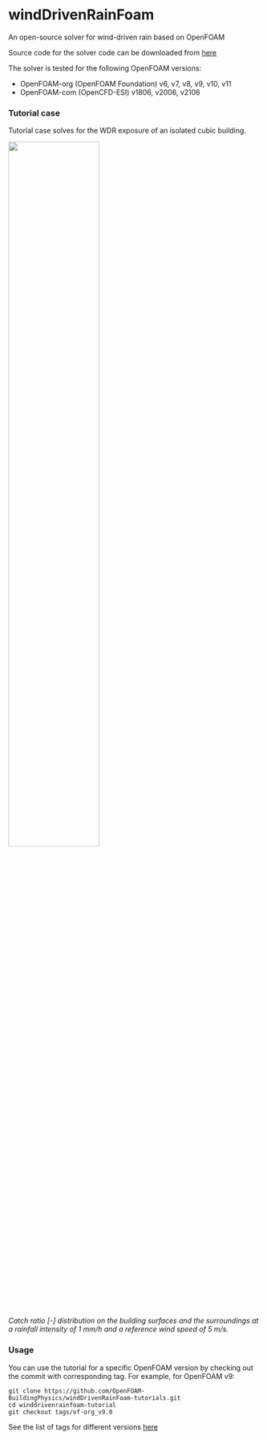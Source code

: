 # windDrivenRainFoam

An open-source solver for wind-driven rain based on OpenFOAM

Source code for the solver code can be downloaded from [here](https://github.com/OpenFOAM-BuildingPhysics/windDrivenRainFoam)

The solver is tested for the following OpenFOAM versions:

* OpenFOAM-org (OpenFOAM Foundation) v6, v7, v8, v9, v10, v11
* OpenFOAM-com (OpenCFD-ESI) v1806, v2006, v2106

### Tutorial case

Tutorial case solves for the WDR exposure of an isolated cubic building.

<img src="https://gitlab.ethz.ch/openfoam-cbp/solvers/winddrivenrainfoam/-/wikis/img/tutorial_cube.png"  width="60%">
<br><i>  Catch ratio [-] distribution on the building surfaces and the 
surroundings at a rainfall intensity of 1 mm/h and a reference wind speed of 5 m/s. </i>

### Usage

You can use the tutorial for a specific OpenFOAM version by checking out the commit with corresponding tag. For example, for OpenFOAM v9:

    git clone https://github.com/OpenFOAM-BuildingPhysics/windDrivenRainFoam-tutorials.git
    cd winddrivenrainfoam-tutorial
    git checkout tags/of-org_v9.0

See the list of tags for different versions [here](https://github.com/OpenFOAM-BuildingPhysics/windDrivenRainFoam-tutorials/tags)

